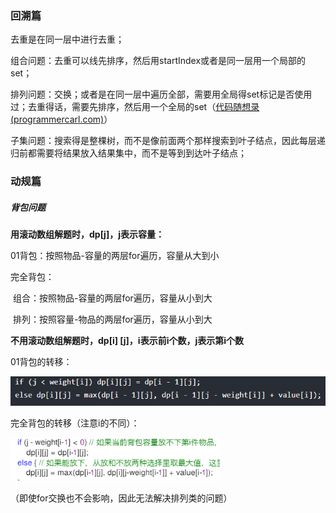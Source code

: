 ### 回溯篇

去重是在同一层中进行去重；

组合问题：去重可以线先排序，然后用startIndex或者是同一层用一个局部的set；

排列问题：交换；或者是在同一层中遍历全部，需要用全局得set标记是否使用过；去重得话，需要先排序，然后用一个全局的set（[代码随想录 (programmercarl.com)](https://www.programmercarl.com/0047.全排列II.html#_47-全排列-ii)）

子集问题：搜索得是整棵树，而不是像前面两个那样搜索到叶子结点，因此每层递归前都需要将结果放入结果集中，而不是等到到达叶子结点；



### 动规篇

##### 背包问题

**用滚动数组解题时，dp[j]，j表示容量：**

01背包：按照物品-容量的两层for遍历，容量从大到小

完全背包：

​	组合：按照物品-容量的两层for遍历，容量从小到大

​	排列：按照容量-物品的两层for遍历，容量从小到大

**不用滚动数组解题时，dp[i] [j]，i表示前i个数，j表示第i个数**

01背包的转移：

![image-20220420172654351](用到的图片/image-20220420172654351.png)

完全背包的转移（注意i的不同）：

![image-20220420172720253](用到的图片/image-20220420172720253.png)

（即使for交换也不会影响，因此无法解决排列类的问题）
